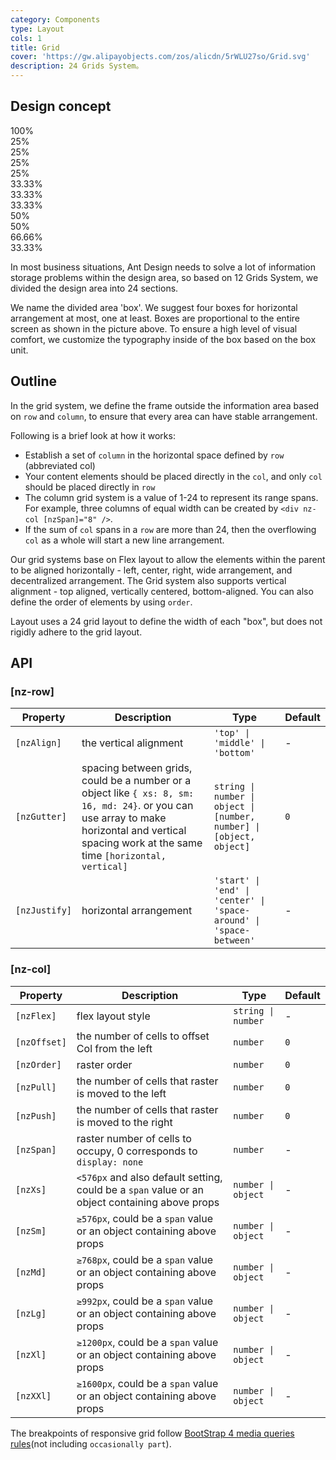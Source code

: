 ```yaml
---
category: Components
type: Layout
cols: 1
title: Grid
cover: 'https://gw.alipayobjects.com/zos/alicdn/5rWLU27so/Grid.svg'
description: 24 Grids System。
---
```



## Design concept

<div class="grid-demo">
<div class="ant-row demo-row">
  <div class="ant-col-24 demo-col demo-col-1">
    100%
  </div>
</div>
<div class="ant-row demo-row">
  <div class="ant-col-6 demo-col demo-col-2">
    25%
  </div>
  <div class="ant-col-6 demo-col demo-col-3">
    25%
  </div>
  <div class="ant-col-6 demo-col demo-col-2">
    25%
  </div>
  <div class="ant-col-6 demo-col demo-col-3">
    25%
  </div>
</div>
<div class="ant-row demo-row">
  <div class="ant-col-8 demo-col demo-col-4">
    33.33%
  </div>
  <div class="ant-col-8 demo-col demo-col-5">
    33.33%
  </div>
  <div class="ant-col-8 demo-col demo-col-4">
    33.33%
  </div>
</div>
<div class="ant-row demo-row">
  <div class="ant-col-12 demo-col demo-col-1">
    50%
  </div>
  <div class="ant-col-12 demo-col demo-col-3">
    50%
  </div>
</div>
<div class="ant-row demo-row">
  <div class="ant-col-16 demo-col demo-col-4">
    66.66%
  </div>
  <div class="ant-col-8 demo-col demo-col-5">
    33.33%
  </div>
</div>
</div>

In most business situations, Ant Design needs to solve a lot of information storage problems within the design area, so based on 12 Grids System, we divided the design area into 24 sections.

We name the divided area 'box'. We suggest four boxes for horizontal arrangement at most, one at least. Boxes are proportional to the entire screen as shown in the picture above. To ensure a high level of visual comfort, we customize the typography inside of the box based on the box unit.

## Outline

In the grid system, we define the frame outside the information area based on `row` and `column`, to ensure that every area can have stable arrangement.

Following is a brief look at how it works:

- Establish a set of `column` in the horizontal space defined by `row` (abbreviated col)
- Your content elements should be placed directly in the `col`, and only `col` should be placed directly in `row`
- The column grid system is a value of 1-24 to represent its range spans. For example, three columns of equal width can be created by `<div nz-col [nzSpan]="8" />`.
- If the sum of `col` spans in a `row` are more than 24, then the overflowing `col` as a whole will start a new line arrangement.

Our grid systems base on Flex layout to allow the elements within the parent to be aligned horizontally - left, center, right, wide arrangement, and decentralized arrangement. The Grid system also supports vertical alignment - top aligned, vertically centered, bottom-aligned. You can also define the order of elements by using `order`.

Layout uses a 24 grid layout to define the width of each "box", but does not rigidly adhere to the grid layout.


## API

### [nz-row]

| Property      | Description                                                                                                                                                                                       | Type                                                                 | Default |
|---------------|---------------------------------------------------------------------------------------------------------------------------------------------------------------------------------------------------|----------------------------------------------------------------------|---------|
| `[nzAlign]`   | the vertical alignment                                                                                                                                                                            | `'top' \| 'middle' \| 'bottom'`                                      | -       |
| `[nzGutter]`  | spacing between grids, could be a number or a object like `{ xs: 8, sm: 16, md: 24}`. or you can use array to make horizontal and vertical spacing work at the same time `[horizontal, vertical]` | `string \| number \| object \| [number, number] \| [object, object]` | `0`     |
| `[nzJustify]` | horizontal arrangement                                                                                                                                                                            | `'start' \| 'end' \| 'center' \| 'space-around' \| 'space-between'`  | -       |

### [nz-col]

| Property     | Description                                                                                    | Type               | Default |
|--------------|------------------------------------------------------------------------------------------------|--------------------|---------|
| `[nzFlex]`   | flex layout style                                                                              | `string \| number` | -       |
| `[nzOffset]` | the number of cells to offset Col from the left                                                | `number`           | `0`     |
| `[nzOrder]`  | raster order                                                                                   | `number`           | `0`     |
| `[nzPull]`   | the number of cells that raster is moved to the left                                           | `number`           | `0`     |
| `[nzPush]`   | the number of cells that raster is moved to the right                                          | `number`           | `0`     |
| `[nzSpan]`   | raster number of cells to occupy, 0 corresponds to `display: none`                             | `number`           | -       |
| `[nzXs]`     | `<576px` and also default setting, could be a `span` value or an object containing above props | `number \| object` | -       |
| `[nzSm]`     | `≥576px`, could be a `span` value or an object containing above props                          | `number \| object` | -       |
| `[nzMd]`     | `≥768px`, could be a `span` value or an object containing above props                          | `number \| object` | -       |
| `[nzLg]`     | `≥992px`, could be a `span` value or an object containing above props                          | `number \| object` | -       |
| `[nzXl]`     | `≥1200px`, could be a `span` value or an object containing above props                         | `number \| object` | -       |
| `[nzXXl]`    | `≥1600px`, could be a `span` value or an object containing above props                         | `number \| object` | -       |

The breakpoints of responsive grid follow [BootStrap 4 media queries rules](https://getbootstrap.com/docs/4.0/layout/overview/#responsive-breakpoints)(not including `occasionally part`).
